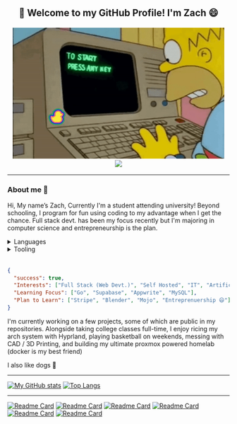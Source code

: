 ## <p align="center">🚀 Welcome to my GitHub Profile! I'm Zach 😄</p>
<p align="center">
    <img src="assets/giphy.gif" />
    <br>
    <a href="https://zachl.space"><img src="https://img.shields.io/badge/My%20Socials-3e7d43?style=for-the-badge" /></a>
</p>

<hr>

### About me 👀
Hi, My name’s Zach, Currently I'm a student attending university!
Beyond schooling, I program for fun using coding to my advantage when I get the chance. Full stack devt. has been my focus recently but I'm majoring in computer science and entrepreneurship is the plan.

<details>
<summary>Languages</summary>
<br>

[![My Skills](https://skillicons.dev/icons?i=c,cpp,py,bash)](https://github.com/ZachLTech)

[![My Skills](https://skillicons.dev/icons?i=ts,js,html,css)](https://github.com/ZachLTech)

<br>
</details>

<details>
<summary>Tooling</summary>
<br>

[![My Skills](https://skillicons.dev/icons?i=git,github)](https://github.com/ZachLTech) &nbsp;&nbsp;&nbsp;&nbsp;&nbsp;&nbsp;&nbsp;&nbsp; 
[![My Skills](https://skillicons.dev/icons?i=vscode,vim,neovim)](https://github.com/ZachLTech)
<br>

[![My Skills](https://skillicons.dev/icons?i=nodejs,bun,express)](https://github.com/ZachLTech) &nbsp;&nbsp;&nbsp;&nbsp;&nbsp;&nbsp;&nbsp;&nbsp; 
[![My Skills](https://skillicons.dev/icons?i=nuxt,svelte,tailwind)](https://github.com/ZachLTech) &nbsp;&nbsp;&nbsp;&nbsp;&nbsp;&nbsp;&nbsp;&nbsp; 
[![My Skills](https://skillicons.dev/icons?i=firebase,appwrite,supabase)](https://github.com/ZachLTech)
<br>

[![My Skills](https://skillicons.dev/icons?i=linux,raspberrypi,arduino)](https://github.com/ZachLTech) &nbsp;&nbsp;&nbsp;&nbsp;&nbsp;&nbsp;&nbsp;&nbsp; 
[![My Skills](https://skillicons.dev/icons?i=docker,cloudflare)](https://github.com/ZachLTech)

<br>
</details>
<br>

```json
{
  "success": true,
  "Interests": ["Full Stack (Web Devt.)", "Self Hosted", "IT", "Artificial Intelligence", "Data Science"],
  "Learning Focus": ["Go", "Supabase", "Appwrite", "MySQL"],
  "Plan to Learn": ["Stripe", "Blender", "Mojo", "Entreprenuership 😄"],
}
```

I'm currently working on a few projects, some of which are public in my repositories. Alongside taking college classes full-time, I enjoy ricing my arch system with Hyprland, playing basketball on weekends, messing with CAD / 3D Printing, and building my ultimate proxmox powered homelab (docker is my best friend)

I also like dogs 🐶
<hr>

[![My GitHub stats](https://github-readme-stats-blond-six-73.vercel.app/api?username=ZachLTech&show_icons=true&theme=dark&hide_title=false&card_width=400px&hide_rank=true&line_height=34&hide=issues&custom_title=ZachLTech's%20GitHub%20Stats)](https://github.com/ZachLTech) [![Top Langs](https://github-readme-stats-blond-six-73.vercel.app/api/top-langs/?username=ZachLTech&exclude_repo=PhysicalSizeOfTheInternetSite&hide=roff,html,css&layout=donut&theme=dark)](https://github.com/ZachLTech)
<hr>

[![Readme Card](https://github-readme-stats-blond-six-73.vercel.app/api/pin/?username=EduquestAI&repo=Eduquest-Qubitx&theme=dark)](https://github.com/EduquestAI/Eduquest-Qubitx) [![Readme Card](https://github-readme-stats-blond-six-73.vercel.app/api/pin/?username=RealStr1ke&repo=Schedulix&theme=dark)](https://github.com/RealStr1ke/Schedulix)
[![Readme Card](https://github-readme-stats-blond-six-73.vercel.app/api/pin/?username=ZachLTech&repo=webdevcourse&theme=dark)](https://github.com/ZachLTech/webdevcourse) [![Readme Card](https://github-readme-stats-blond-six-73.vercel.app/api/pin/?username=ZachLTech&repo=LinkTreeClone&theme=dark)](https://github.com/ZachLTech/LinkTreeClone)
[![Readme Card](https://github-readme-stats-blond-six-73.vercel.app/api/pin/?username=ZachLTech&repo=PhysicalSizeOfTheInternetSite&theme=dark)](https://github.com/ZachLTech/PhysicalSizeOfTheInternetSite) [![Readme Card](https://github-readme-stats-blond-six-73.vercel.app/api/pin/?username=ZachLTech&repo=hyprland-dotfiles&theme=dark)](https://github.com/ZachLTech/hyprland-dotfiles)

